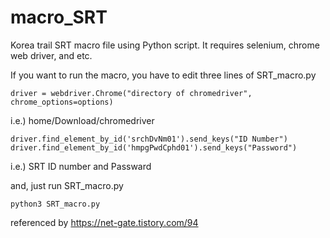 # macro_SRT

Korea trail SRT macro file using Python script.
It requires selenium, chrome web driver, and etc.

If you want to run the macro, you have to edit three lines of SRT_macro.py

```
driver = webdriver.Chrome("directory of chromedriver", chrome_options=options)
```
i.e.) home/Download/chromedriver

```
driver.find_element_by_id('srchDvNm01').send_keys("ID Number")
driver.find_element_by_id('hmpgPwdCphd01').send_keys("Password")
```
i.e.) SRT ID number and Passward

and, just run SRT_macro.py
```
python3 SRT_macro.py
```

referenced by https://net-gate.tistory.com/94
